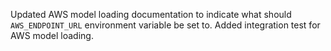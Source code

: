 Updated AWS model loading documentation to indicate what should `AWS_ENDPOINT_URL` environment variable be set to.
Added integration test for AWS model loading.
